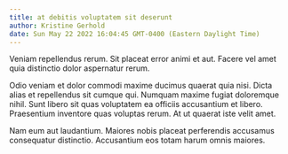 ```yaml
---
title: at debitis voluptatem sit deserunt
author: Kristine Gerhold
date: Sun May 22 2022 16:04:45 GMT-0400 (Eastern Daylight Time)
---
```

Veniam repellendus rerum. Sit placeat error animi et aut. Facere vel amet quia distinctio dolor aspernatur rerum.

 Odio veniam et dolor commodi maxime ducimus quaerat quia nisi. Dicta alias et repellendus sit cumque qui. Numquam maxime fugiat doloremque nihil. Sunt libero sit quas voluptatem ea officiis accusantium et libero. Praesentium inventore quas voluptas rerum. At ut quaerat iste velit amet.

 Nam eum aut laudantium. Maiores nobis placeat perferendis accusamus consequatur distinctio. Accusantium eos totam harum omnis maiores.